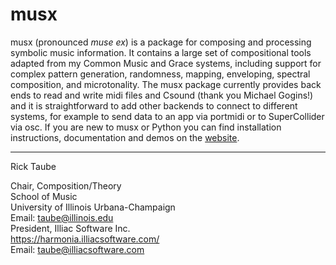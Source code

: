 # musx
musx (pronounced *muse ex*) is a package for composing and processing symbolic music information. It contains a large set of compositional tools adapted from my Common Music and Grace systems, including support for complex pattern generation, randomness, mapping, enveloping, spectral composition, and microtonality. The musx package currently provides back ends to read and write midi files and Csound (thank you Michael Gogins!) and it is straightforward to add other backends to connect to different systems,  for example to send data to an app via portmidi or to SuperCollider via osc. If you are new to musx or Python you can find installation instructions, documentation and demos on the [website](https://github.com/ricktaube/musx).

<hr/>
Rick Taube  

Chair, Composition/Theory<br/>
School of Music<br/>
University of Illinois Urbana-Champaign<br/>
Email: taube@illinois.edu<br/>
President, Illiac Software Inc.<br/>
https://harmonia.illiacsoftware.com/<br/>
Email: taube@illiacsoftware.com

